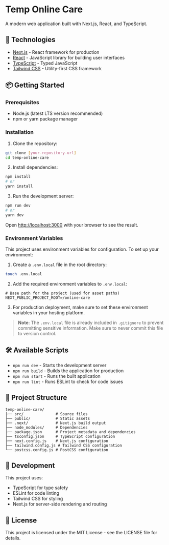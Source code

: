 # Temp Online Care

A modern web application built with Next.js, React, and TypeScript.

## 🚀 Technologies

- [Next.js](https://nextjs.org/) - React framework for production
- [React](https://reactjs.org/) - JavaScript library for building user interfaces
- [TypeScript](https://www.typescriptlang.org/) - Typed JavaScript
- [Tailwind CSS](https://tailwindcss.com/) - Utility-first CSS framework

## 📦 Getting Started

### Prerequisites

- Node.js (latest LTS version recommended)
- npm or yarn package manager

### Installation

1. Clone the repository:
```bash
git clone [your-repository-url]
cd temp-online-care
```

2. Install dependencies:
```bash
npm install
# or
yarn install
```

3. Run the development server:
```bash
npm run dev
# or
yarn dev
```

Open [http://localhost:3000](http://localhost:3000) with your browser to see the result.

### Environment Variables

This project uses environment variables for configuration. To set up your environment:

1. Create a `.env.local` file in the root directory:
```bash
touch .env.local
```

2. Add the required environment variables to `.env.local`:
```env
# Base path for the project (used for asset paths)
NEXT_PUBLIC_PROJECT_ROOT=/online-care
```

3. For production deployment, make sure to set these environment variables in your hosting platform.

> **Note**: The `.env.local` file is already included in `.gitignore` to prevent committing sensitive information. Make sure to never commit this file to version control.

## 🛠️ Available Scripts

- `npm run dev` - Starts the development server
- `npm run build` - Builds the application for production
- `npm run start` - Runs the built application
- `npm run lint` - Runs ESLint to check for code issues

## 📁 Project Structure

```
temp-online-care/
├── src/              # Source files
├── public/           # Static assets
├── .next/            # Next.js build output
├── node_modules/     # Dependencies
├── package.json      # Project metadata and dependencies
├── tsconfig.json     # TypeScript configuration
├── next.config.js    # Next.js configuration
├── tailwind.config.js # Tailwind CSS configuration
└── postcss.config.js # PostCSS configuration
```

## 🔧 Development

This project uses:
- TypeScript for type safety
- ESLint for code linting
- Tailwind CSS for styling
- Next.js for server-side rendering and routing

## 📝 License

This project is licensed under the MIT License - see the LICENSE file for details. 